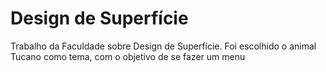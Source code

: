 # Design de Superfície
 Trabalho da Faculdade sobre Design de Superfície. Foi escolhido o animal Tucano como tema, com o objetivo de se fazer um menu
